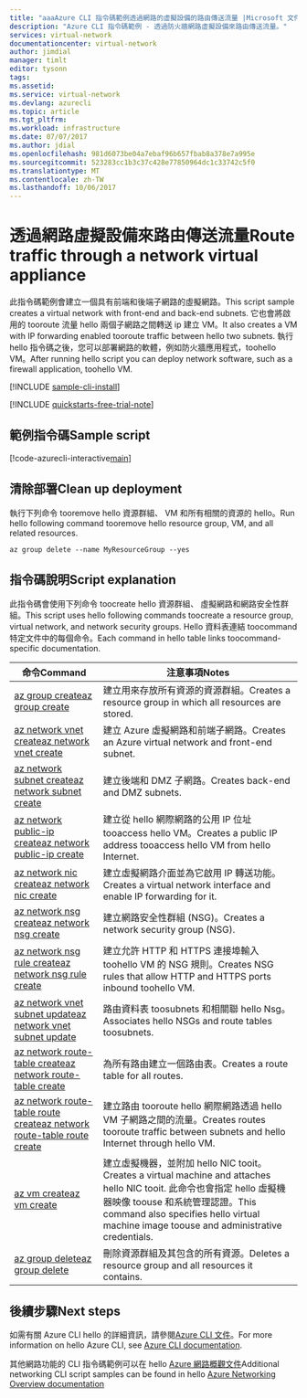 ```yaml
---
title: "aaaAzure CLI 指令碼範例透過網路的虛擬設備的路由傳送流量 |Microsoft 文件"
description: "Azure CLI 指令碼範例 - 透過防火牆網路虛擬設備來路由傳送流量。"
services: virtual-network
documentationcenter: virtual-network
author: jimdial
manager: timlt
editor: tysonn
tags: 
ms.assetid: 
ms.service: virtual-network
ms.devlang: azurecli
ms.topic: article
ms.tgt_pltfrm: 
ms.workload: infrastructure
ms.date: 07/07/2017
ms.author: jdial
ms.openlocfilehash: 981d6073be04a7ebaf96b657fbab8a378e7a995e
ms.sourcegitcommit: 523283cc1b3c37c428e77850964dc1c33742c5f0
ms.translationtype: MT
ms.contentlocale: zh-TW
ms.lasthandoff: 10/06/2017
---
```

# <a name="route-traffic-through-a-network-virtual-appliance"></a><span data-ttu-id="f122d-103">透過網路虛擬設備來路由傳送流量</span><span class="sxs-lookup"><span data-stu-id="f122d-103">Route traffic through a network virtual appliance</span></span>

<span data-ttu-id="f122d-104">此指令碼範例會建立一個具有前端和後端子網路的虛擬網路。</span><span class="sxs-lookup"><span data-stu-id="f122d-104">This script sample creates a virtual network with front-end and back-end subnets.</span></span> <span data-ttu-id="f122d-105">它也會將啟用的 tooroute 流量 hello 兩個子網路之間轉送 ip 建立 VM。</span><span class="sxs-lookup"><span data-stu-id="f122d-105">It also creates a VM with IP forwarding enabled tooroute traffic between hello two subnets.</span></span> <span data-ttu-id="f122d-106">執行 hello 指令碼之後，您可以部署網路的軟體，例如防火牆應用程式，toohello VM。</span><span class="sxs-lookup"><span data-stu-id="f122d-106">After running hello script you can deploy network software, such as a firewall application, toohello VM.</span></span>

[!INCLUDE [sample-cli-install](../../../includes/sample-cli-install.md)]

[!INCLUDE [quickstarts-free-trial-note](../../../includes/quickstarts-free-trial-note.md)]


## <a name="sample-script"></a><span data-ttu-id="f122d-107">範例指令碼</span><span class="sxs-lookup"><span data-stu-id="f122d-107">Sample script</span></span>


[!code-azurecli-interactive[main](../../../cli_scripts/virtual-network/route-traffic-through-nva/route-traffic-through-nva.sh "Route traffic through a network virtual appliance")]

## <a name="clean-up-deployment"></a><span data-ttu-id="f122d-108">清除部署</span><span class="sxs-lookup"><span data-stu-id="f122d-108">Clean up deployment</span></span> 

<span data-ttu-id="f122d-109">執行下列命令 tooremove hello 資源群組、 VM 和所有相關的資源的 hello。</span><span class="sxs-lookup"><span data-stu-id="f122d-109">Run hello following command tooremove hello resource group, VM, and all related resources.</span></span>

```azurecli
az group delete --name MyResourceGroup --yes
```

## <a name="script-explanation"></a><span data-ttu-id="f122d-110">指令碼說明</span><span class="sxs-lookup"><span data-stu-id="f122d-110">Script explanation</span></span>

<span data-ttu-id="f122d-111">此指令碼會使用下列命令 toocreate hello 資源群組、 虛擬網路和網路安全性群組。</span><span class="sxs-lookup"><span data-stu-id="f122d-111">This script uses hello following commands toocreate a resource group, virtual network,  and network security groups.</span></span> <span data-ttu-id="f122d-112">Hello 資料表連結 toocommand 特定文件中的每個命令。</span><span class="sxs-lookup"><span data-stu-id="f122d-112">Each command in hello table links toocommand-specific documentation.</span></span>

| <span data-ttu-id="f122d-113">命令</span><span class="sxs-lookup"><span data-stu-id="f122d-113">Command</span></span> | <span data-ttu-id="f122d-114">注意事項</span><span class="sxs-lookup"><span data-stu-id="f122d-114">Notes</span></span> |
|---|---|
| [<span data-ttu-id="f122d-115">az group create</span><span class="sxs-lookup"><span data-stu-id="f122d-115">az group create</span></span>](/cli/azure/group#create) | <span data-ttu-id="f122d-116">建立用來存放所有資源的資源群組。</span><span class="sxs-lookup"><span data-stu-id="f122d-116">Creates a resource group in which all resources are stored.</span></span> |
| [<span data-ttu-id="f122d-117">az network vnet create</span><span class="sxs-lookup"><span data-stu-id="f122d-117">az network vnet create</span></span>](/cli/azure/network/vnet#create) | <span data-ttu-id="f122d-118">建立 Azure 虛擬網路和前端子網路。</span><span class="sxs-lookup"><span data-stu-id="f122d-118">Creates an Azure virtual network and front-end subnet.</span></span> |
| [<span data-ttu-id="f122d-119">az network subnet create</span><span class="sxs-lookup"><span data-stu-id="f122d-119">az network subnet create</span></span>](/cli/azure/network/vnet/subnet#create) | <span data-ttu-id="f122d-120">建立後端和 DMZ 子網路。</span><span class="sxs-lookup"><span data-stu-id="f122d-120">Creates back-end and DMZ subnets.</span></span> |
| [<span data-ttu-id="f122d-121">az network public-ip create</span><span class="sxs-lookup"><span data-stu-id="f122d-121">az network public-ip create</span></span>](/cli/azure/network/public-ip#create) | <span data-ttu-id="f122d-122">建立從 hello 網際網路的公用 IP 位址 tooaccess hello VM。</span><span class="sxs-lookup"><span data-stu-id="f122d-122">Creates a public IP address tooaccess hello VM from hello Internet.</span></span> |
| [<span data-ttu-id="f122d-123">az network nic create</span><span class="sxs-lookup"><span data-stu-id="f122d-123">az network nic create</span></span>](/cli/azure/network/nic#create) | <span data-ttu-id="f122d-124">建立虛擬網路介面並為它啟用 IP 轉送功能。</span><span class="sxs-lookup"><span data-stu-id="f122d-124">Creates a virtual network interface and enable IP forwarding for it.</span></span> |
| [<span data-ttu-id="f122d-125">az network nsg create</span><span class="sxs-lookup"><span data-stu-id="f122d-125">az network nsg create</span></span>](/cli/azure/network/nsg#create) | <span data-ttu-id="f122d-126">建立網路安全性群組 (NSG)。</span><span class="sxs-lookup"><span data-stu-id="f122d-126">Creates a network security group (NSG).</span></span> |
| [<span data-ttu-id="f122d-127">az network nsg rule create</span><span class="sxs-lookup"><span data-stu-id="f122d-127">az network nsg rule create</span></span>](/cli/azure/network/nsg/rule#create) | <span data-ttu-id="f122d-128">建立允許 HTTP 和 HTTPS 連接埠輸入 toohello VM 的 NSG 規則。</span><span class="sxs-lookup"><span data-stu-id="f122d-128">Creates NSG rules that allow HTTP and HTTPS ports inbound toohello VM.</span></span> |
| [<span data-ttu-id="f122d-129">az network vnet subnet update</span><span class="sxs-lookup"><span data-stu-id="f122d-129">az network vnet subnet update</span></span>](/cli/azure/network/vnet/subnet#update)| <span data-ttu-id="f122d-130">路由資料表 toosubnets 和相關聯 hello Nsg。</span><span class="sxs-lookup"><span data-stu-id="f122d-130">Associates hello NSGs and route tables toosubnets.</span></span> |
| [<span data-ttu-id="f122d-131">az network route-table create</span><span class="sxs-lookup"><span data-stu-id="f122d-131">az network route-table create</span></span>](/cli/azure/network/route-table#create)| <span data-ttu-id="f122d-132">為所有路由建立一個路由表。</span><span class="sxs-lookup"><span data-stu-id="f122d-132">Creates a route table for all routes.</span></span> |
| [<span data-ttu-id="f122d-133">az network route-table route create</span><span class="sxs-lookup"><span data-stu-id="f122d-133">az network route-table route create</span></span>](/cli/azure/network/route-table/route#create)| <span data-ttu-id="f122d-134">建立路由 tooroute hello 網際網路透過 hello VM 子網路之間的流量。</span><span class="sxs-lookup"><span data-stu-id="f122d-134">Creates routes tooroute traffic between subnets and hello Internet through hello VM.</span></span> |
| [<span data-ttu-id="f122d-135">az vm create</span><span class="sxs-lookup"><span data-stu-id="f122d-135">az vm create</span></span>](/cli/azure/vm#create) | <span data-ttu-id="f122d-136">建立虛擬機器，並附加 hello NIC tooit。</span><span class="sxs-lookup"><span data-stu-id="f122d-136">Creates a virtual machine and attaches hello NIC tooit.</span></span> <span data-ttu-id="f122d-137">此命令也會指定 hello 虛擬機器映像 toouse 和系統管理認證。</span><span class="sxs-lookup"><span data-stu-id="f122d-137">This command also specifies hello virtual machine image toouse and administrative credentials.</span></span> |
| [<span data-ttu-id="f122d-138">az group delete</span><span class="sxs-lookup"><span data-stu-id="f122d-138">az group delete</span></span>](/cli/azure/group#delete) | <span data-ttu-id="f122d-139">刪除資源群組及其包含的所有資源。</span><span class="sxs-lookup"><span data-stu-id="f122d-139">Deletes a resource group and all resources it contains.</span></span> |

## <a name="next-steps"></a><span data-ttu-id="f122d-140">後續步驟</span><span class="sxs-lookup"><span data-stu-id="f122d-140">Next steps</span></span>

<span data-ttu-id="f122d-141">如需有關 Azure CLI hello 的詳細資訊，請參閱[Azure CLI 文件](/cli/azure/overview)。</span><span class="sxs-lookup"><span data-stu-id="f122d-141">For more information on hello Azure CLI, see [Azure CLI documentation](/cli/azure/overview).</span></span>

<span data-ttu-id="f122d-142">其他網路功能的 CLI 指令碼範例可以在 hello [Azure 網路概觀文件](../cli-samples.md)</span><span class="sxs-lookup"><span data-stu-id="f122d-142">Additional networking CLI script samples can be found in hello [Azure Networking Overview documentation](../cli-samples.md)</span></span>
